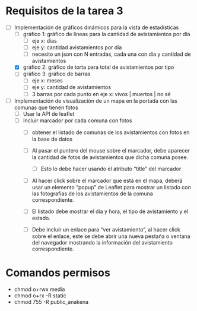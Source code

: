 # Requisitos de la tarea 3

- [ ] Implementación de gráficos dinámicos para la vista de estadísticas
  - [ ] gráfico 1: gráfico de lineas para la cantidad de avistamientos por día
    - [ ] eje x: días
    - [ ] eje y: cantidad avistamientos por día
    - [ ] necesito un json con N entradas, cada una con día y cantidad de avistamientos
  - [x] gráfico 2: gráfico de torta para total de avistamientos por tipo
  - [ ] gráfico 3: gráfico de barras
    - [ ] eje x: meses 
    - [ ] eje y: cantidad de avistamientos
    - [ ] 3 barras por cada punto en eje x: vivos | muertos | no sé 
- [ ] Implementación de visualización de un mapa en la portada con las comunas que tienen fotos
  - [ ] Usar la API de leaflet
  - [ ] Incluir marcador por cada comuna con fotos
    - [ ] obtener el listado de comunas de los avistamientos con fotos en la base de datos
    - [ ] Al pasar el puntero del mouse sobre el marcador, debe aparecer la cantidad de fotos de avistamientos que dicha comuna posee.
      - [ ] Esto lo debe hacer usando el atributo “title” del marcador
    - [ ] Al hacer click sobre el marcador que está en el mapa, deberá usar un elemento “popup” de Leaflet para mostrar un listado con las
fotografías de los avistamientos de la comuna correspondiente.
    - [ ]  El listado debe mostrar el día y hora, el tipo de avistamiento y el estado.
    - [ ]  Debe incluir un enlace para “ver avistamiento”, al hacer click sobre el enlace, este se debe abrir una nueva pestaña o ventana
del navegador mostrando la información del avistamiento correspondiente.


# Comandos permisos

- chmod o+rwx media
- chmod o+rx -R static
- chmod 755 -R public_anakena